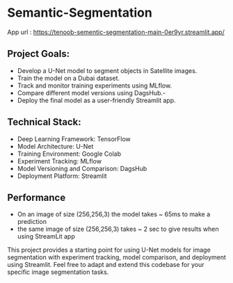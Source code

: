 # Semantic-Segmentation

App url : https://tenoob-sementic-segmentation-main-0er9yr.streamlit.app/

## Project Goals:

- Develop a U-Net model to segment objects in Satellite images.
- Train the model on a Dubai dataset.
- Track and monitor training experiments using MLflow.
- Compare different model versions using DagsHub.- 
- Deploy the final model as a user-friendly Streamlit app.

## Technical Stack:

- Deep Learning Framework: TensorFlow
- Model Architecture: U-Net
- Training Environment: Google Colab
- Experiment Tracking: MLflow
- Model Versioning and Comparison: DagsHub
- Deployment Platform: Streamlit

## Performance
-  On an image of size (256,256,3) the model takes ~ 65ms to make a prediction
-  the same image of size (256,256,3) takes ~ 2 sec to give results when using StreamLit app

This project provides a starting point for using U-Net models for image segmentation with experiment tracking, model comparison, and deployment using Streamlit. Feel free to adapt and extend this codebase for your specific image segmentation tasks.
